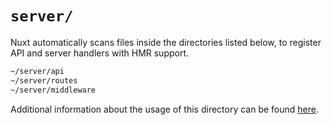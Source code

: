 # `server/`

Nuxt automatically scans files inside the directories listed below, to register API and server handlers with HMR support.

```bash
~/server/api
~/server/routes
~/server/middleware
```

Additional information about the usage of this directory can be found [here](https://nuxt.com/docs/guide/directory-structure/server).